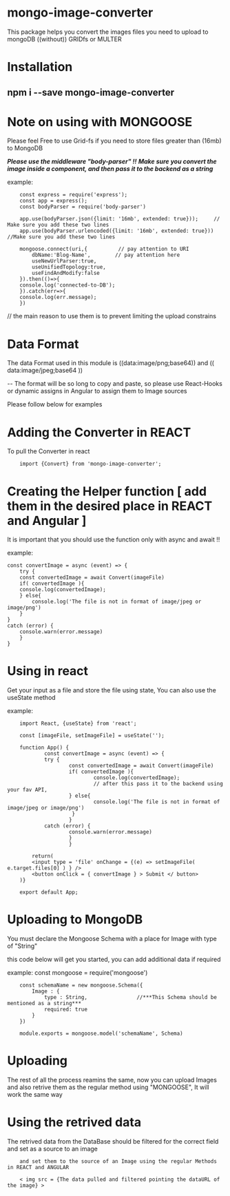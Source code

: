 # mongo-image-converter
This package helps you convert the images files you need to upload to mongoDB ((without)) GRIDfs or MULTER


# Installation

## **npm i --save mongo-image-converter**

# Note on using with MONGOOSE

Please feel Free to use Grid-fs if you need to store files greater than (16mb) to MongoDB

***Please use the middleware "body-parser" !!***
***Make sure you convert the image inside a component, and then pass it to the backend as a string***

example:

        const express = require('express');
        const app = express();
        const bodyParser = require('body-parser')

        app.use(bodyParser.json({limit: '16mb', extended: true}));     // Make sure you add these two lines
        app.use(bodyParser.urlencoded({limit: '16mb', extended: true}))    //Make sure you add these two lines

        mongoose.connect(uri,{          // pay attention to URI
            dbName:'Blog-Name',        // pay attention here
            useNewUrlParser:true,
            useUnifiedTopology:true,
            useFindAndModify:false
        }).then(()=>{
        console.log('connected-to-DB');
        }).catch(err=>{
        console.log(err.message);
        })

// the main reason to use them is to prevent limiting the upload constrains

# Data Format
The data Format used in this module is ((data:image/png;base64)) and (( data:image/jpeg;base64 ))

-- The format will be so long to copy and paste, so please use React-Hooks or dynamic assigns in Angular to assign them to Image sources 

Please follow below for examples

# Adding the Converter in REACT

To pull the Converter in react 

        import {Convert} from 'mongo-image-converter';

# Creating the Helper function  [ add them in the desired place in REACT and Angular ]

It is important that you should use the function only with async and await !!

example:

    const convertImage = async (event) => {
        try {
        const convertedImage = await Convert(imageFile)
        if( convertedImage ){
        console.log(convertedImage);
        } else{
            console.log('The file is not in format of image/jpeg or image/png')
        }
    } 
    catch (error) {
        console.warn(error.message)
        }
    }


# Using in react
        
Get your input as a file and store the file using state, You can also use the useState method

example:

        import React, {useState} from 'react';

        const [imageFile, setImageFile] = useState('');

        function App() {
                const convertImage = async (event) => {
                try {
                        const convertedImage = await Convert(imageFile)
                        if( convertedImage ){
                                console.log(convertedImage);
                                // after this pass it to the backend using your fav API,
                        } else{
                                console.log('The file is not in format of image/jpeg or image/png')
                         }
                        }       
                catch (error) {
                        console.warn(error.message)
                        }
                        }
        
            return(
            <input type = 'file' onChange = {(e) => setImageFile( e.target.files[0] ) } />
            <button onClick = { convertImage } > Submit </ button>
        )}

        export default App;

# Uploading to MongoDB

You must declare the Mongoose Schema with a place for Image with type of "String"

this code below will get you started, you can add additional data if required

example: 
        const mongoose = require('mongoose')

        const schemaName = new mongoose.Schema({
            Image : {
                type : String,                //***This Schema should be mentioned as a string***
                required: true
            }
        })

        module.exports = mongoose.model('schemaName', Schema)

# Uploading

The rest of all the process reamins the same, now you can upload Images and also retrive them as the regular method using "MONGOOSE", It will work the same way 

# Using the retrived data

The retrived data from the DataBase should be filtered for the correct field and set as a source to an image

        and set them to the source of an Image using the regular Methods in REACT and ANGULAR

        < img src = {The data pulled and filtered pointing the dataURL of the image} >





